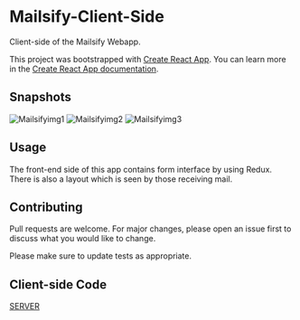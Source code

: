 # Mailsify-Client-Side

Client-side of the Mailsify Webapp.

This project was bootstrapped with [Create React App](https://github.com/facebook/create-react-app). You can learn more in the [Create React App documentation](https://facebook.github.io/create-react-app/docs/getting-started).

## Snapshots
![Mailsifyimg1](https://user-images.githubusercontent.com/56764533/85940845-9f4cac80-b93c-11ea-9def-832bd245df3d.png)
![Mailsifyimg2](https://user-images.githubusercontent.com/56764533/85940854-ac699b80-b93c-11ea-8310-5ed7b48e576e.png)
![Mailsifyimg3](https://user-images.githubusercontent.com/56764533/85940874-d28f3b80-b93c-11ea-9de9-940d3613f869.png)


## Usage

The front-end side of this app contains form interface by using Redux. There is also a layout which is seen by those receiving mail. 

## Contributing
Pull requests are welcome. For major changes, please open an issue first to discuss what you would like to change.

Please make sure to update tests as appropriate.

## Client-side Code
[SERVER](https://github.com/ayush-020198/Mailsify)
